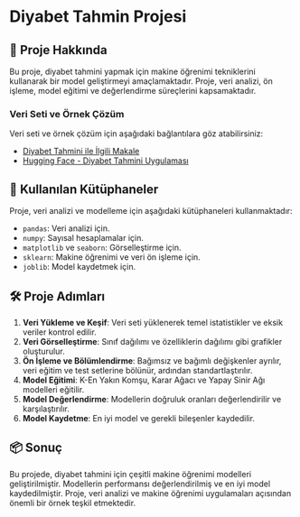 # Diyabet Tahmin Projesi

## 📖 Proje Hakkında
Bu proje, diyabet tahmini yapmak için makine öğrenimi tekniklerini kullanarak bir model geliştirmeyi amaçlamaktadır. Proje, veri analizi, ön işleme, model eğitimi ve değerlendirme süreçlerini kapsamaktadır.

### Veri Seti ve Örnek Çözüm
Veri seti ve örnek çözüm için aşağıdaki bağlantılara göz atabilirsiniz:
- [Diyabet Tahmini ile İlgili Makale](https://thecleverprogrammer.com/2020/07/13/predict-diabetes-with-machine-learning/)
- [Hugging Face - Diyabet Tahmini Uygulaması](https://huggingface.co/spaces/btulftma/predict-diabetes)

## 🔧 Kullanılan Kütüphaneler
Proje, veri analizi ve modelleme için aşağıdaki kütüphaneleri kullanmaktadır:
- `pandas`: Veri analizi için.
- `numpy`: Sayısal hesaplamalar için.
- `matplotlib` ve `seaborn`: Görselleştirme için.
- `sklearn`: Makine öğrenimi ve veri ön işleme için.
- `joblib`: Model kaydetmek için.

## 🛠️ Proje Adımları
1. **Veri Yükleme ve Keşif**: Veri seti yüklenerek temel istatistikler ve eksik veriler kontrol edilir.
2. **Veri Görselleştirme**: Sınıf dağılımı ve özelliklerin dağılımı gibi grafikler oluşturulur.
3. **Ön İşleme ve Bölümlendirme**: Bağımsız ve bağımlı değişkenler ayrılır, veri eğitim ve test setlerine bölünür, ardından standartlaştırılır.
4. **Model Eğitimi**: K-En Yakın Komşu, Karar Ağacı ve Yapay Sinir Ağı modelleri eğitilir.
5. **Model Değerlendirme**: Modellerin doğruluk oranları değerlendirilir ve karşılaştırılır.
6. **Model Kaydetme**: En iyi model ve gerekli bileşenler kaydedilir.

## 📦 Sonuç
Bu projede, diyabet tahmini için çeşitli makine öğrenimi modelleri geliştirilmiştir. Modellerin performansı değerlendirilmiş ve en iyi model kaydedilmiştir. Proje, veri analizi ve makine öğrenimi uygulamaları açısından önemli bir örnek teşkil etmektedir.
